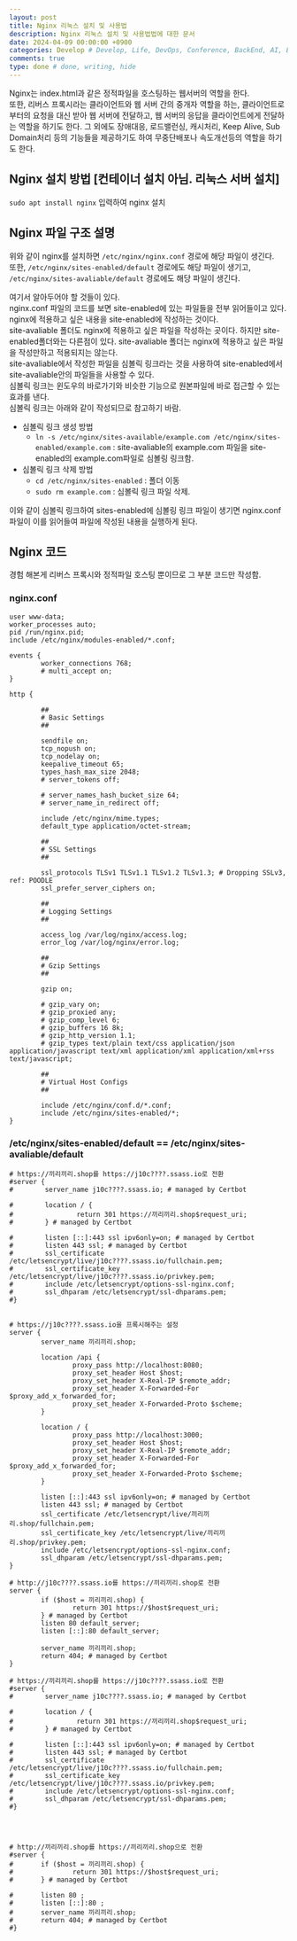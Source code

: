 ```yaml
---
layout: post
title: Nginx 리눅스 설치 및 사용법
description: Nginx 리눅스 설치 및 사용법법에 대한 문서
date: 2024-04-09 00:00:00 +0900
categories: Develop # Develop, Life, DevOps, Conference, BackEnd, AI, Etc
comments: true
type: done # done, writing, hide
---
```


Nginx는 index.html과 같은 정적파일을 호스팅하는 웹서버의 역할을 한다.  
또한, 리버스 프록시라는 클라이언트와 웹 서버 간의 중개자 역할을 하는, 클라이언트로부터의 요청을 대신 받아 웹 서버에 전달하고, 웹 서버의 응답을 클라이언트에게 전달하는 역할을 하기도 한다.
그 외에도 장애대응, 로드밸런싱, 캐시처리, Keep Alive, Sub Domain처리 등의 기능들을 제공하기도 하여 무중단배포나 속도개선등의 역할을 하기도 한다.

## Nginx 설치 방법 [컨테이너 설치 아님. 리눅스 서버 설치]

`sudo apt install nginx` 입력하여 nginx 설치

## Nginx 파일 구조 설명

위와 같이 nginx를 설치하면 `/etc/nginx/nginx.conf` 경로에 해당 파일이 생긴다.  
또한, `/etc/nginx/sites-enabled/default` 경로에도 해당 파일이 생기고, `/etc/nginx/sites-avaliable/default` 경로에도 해당 파일이 생긴다.

여기서 알아두어야 할 것들이 있다.  
nginx.conf 파일의 코드를 보면 site-enabled에 있는 파일들을 전부 읽어들이고 있다.  
nginx에 적용하고 싶은 내용을 site-enabled에 작성하는 것이다.  
site-avaliable 폴더도 nginx에 적용하고 싶은 파일을 작성하는 곳이다. 하지만 site-enabled폴더와는 다른점이 있다.
site-avaliable 폴더는 nginx에 적용하고 싶은 파일을 작성만하고 적용되지는 않는다.  
site-avaliable에서 작성한 파일을 심볼릭 링크라는 것을 사용하여 site-enabled에서 site-avaliable안의 파일들을 사용할 수 있다.  
심볼릭 링크는 윈도우의 바로가기와 비슷한 기능으로 원본파일에 바로 접근할 수 있는 효과를 낸다.  
심볼릭 링크는 아래와 같이 작성되므로 참고하기 바람.

- 심볼릭 링크 생성 방법
  - `ln -s /etc/nginx/sites-available/example.com /etc/nginx/sites-enabled/example.com` : site-avaliable의 example.com 파일을 site-enabled의 example.com파일로 심볼링 링크함.
- 심볼릭 링크 삭제 방법
  - `cd /etc/nginx/sites-enabled` : 폴더 이동
  - `sudo rm example.com` : 심볼릭 링크 파일 삭제.

이와 같이 심볼릭 링크하여 sites-enabled에 심볼링 링크 파일이 생기면 nginx.conf 파일이 이를 읽어들여 파일에 작성된 내용을 실행하게 된다.

## Nginx 코드

경험 해본게 리버스 프록시와 정적파일 호스팅 뿐이므로 그 부분 코드만 작성함.

### nginx.conf

```
user www-data;
worker_processes auto;
pid /run/nginx.pid;
include /etc/nginx/modules-enabled/*.conf;

events {
        worker_connections 768;
        # multi_accept on;
}

http {

        ##
        # Basic Settings
        ##

        sendfile on;
        tcp_nopush on;
        tcp_nodelay on;
        keepalive_timeout 65;
        types_hash_max_size 2048;
        # server_tokens off;

        # server_names_hash_bucket_size 64;
        # server_name_in_redirect off;

        include /etc/nginx/mime.types;
        default_type application/octet-stream;

        ##
        # SSL Settings
        ##

        ssl_protocols TLSv1 TLSv1.1 TLSv1.2 TLSv1.3; # Dropping SSLv3, ref: POODLE
        ssl_prefer_server_ciphers on;

        ##
        # Logging Settings
        ##

        access_log /var/log/nginx/access.log;
        error_log /var/log/nginx/error.log;

        ##
        # Gzip Settings
        ##

        gzip on;

        # gzip_vary on;
        # gzip_proxied any;
        # gzip_comp_level 6;
        # gzip_buffers 16 8k;
        # gzip_http_version 1.1;
        # gzip_types text/plain text/css application/json application/javascript text/xml application/xml application/xml+rss text/javascript;

        ##
        # Virtual Host Configs
        ##

        include /etc/nginx/conf.d/*.conf;
        include /etc/nginx/sites-enabled/*;
}
```

### /etc/nginx/sites-enabled/default == /etc/nginx/sites-avaliable/default

```
# https://끼리끼리.shop를 https://j10c????.ssass.io로 전환
#server {
#        server_name j10c????.ssass.io; # managed by Certbot

#        location / {
#                return 301 https://끼리끼리.shop$request_uri;
#        } # managed by Certbot

#        listen [::]:443 ssl ipv6only=on; # managed by Certbot
#        listen 443 ssl; # managed by Certbot
#        ssl_certificate /etc/letsencrypt/live/j10c????.ssass.io/fullchain.pem;
#        ssl_certificate_key /etc/letsencrypt/live/j10c????.ssass.io/privkey.pem;
#        include /etc/letsencrypt/options-ssl-nginx.conf;
#        ssl_dhparam /etc/letsencrypt/ssl-dhparams.pem;
#}


# https://j10c????.ssass.io을 프록시해주는 설정
server {
        server_name 끼리끼리.shop;

        location /api {
                proxy_pass http://localhost:8080;
                proxy_set_header Host $host;
                proxy_set_header X-Real-IP $remote_addr;
                proxy_set_header X-Forwarded-For $proxy_add_x_forwarded_for;
                proxy_set_header X-Forwarded-Proto $scheme;
        }

        location / {
                proxy_pass http://localhost:3000;
                proxy_set_header Host $host;
                proxy_set_header X-Real-IP $remote_addr;
                proxy_set_header X-Forwarded-For $proxy_add_x_forwarded_for;
                proxy_set_header X-Forwarded-Proto $scheme;
        }

        listen [::]:443 ssl ipv6only=on; # managed by Certbot
        listen 443 ssl; # managed by Certbot
        ssl_certificate /etc/letsencrypt/live/끼리끼리.shop/fullchain.pem;
        ssl_certificate_key /etc/letsencrypt/live/끼리끼리.shop/privkey.pem;
        include /etc/letsencrypt/options-ssl-nginx.conf;
        ssl_dhparam /etc/letsencrypt/ssl-dhparams.pem;
}

# http://j10c????.ssass.io를 https://끼리끼리.shop로 전환
server {
        if ($host = 끼리끼리.shop) {
                return 301 https://$host$request_uri;
        } # managed by Certbot
        listen 80 default_server;
        listen [::]:80 default_server;

        server_name 끼리끼리.shop;
        return 404; # managed by Certbot
}

# https://끼리끼리.shop를 https://j10c????.ssass.io로 전환
#server {
#        server_name j10c????.ssass.io; # managed by Certbot

#        location / {
#                return 301 https://끼리끼리.shop$request_uri;
#        } # managed by Certbot

#        listen [::]:443 ssl ipv6only=on; # managed by Certbot
#        listen 443 ssl; # managed by Certbot
#        ssl_certificate /etc/letsencrypt/live/j10c????.ssass.io/fullchain.pem;
#        ssl_certificate_key /etc/letsencrypt/live/j10c????.ssass.io/privkey.pem;
#        include /etc/letsencrypt/options-ssl-nginx.conf;
#        ssl_dhparam /etc/letsencrypt/ssl-dhparams.pem;
#}




# http://끼리끼리.shop를 https://끼리끼리.shop으로 전환
#server {
#       if ($host = 끼리끼리.shop) {
#               return 301 https://$host$request_uri;
#       } # managed by Certbot

#       listen 80 ;
#       listen [::]:80 ;
#       server_name 끼리끼리.shop;
#       return 404; # managed by Certbot
#}
```
